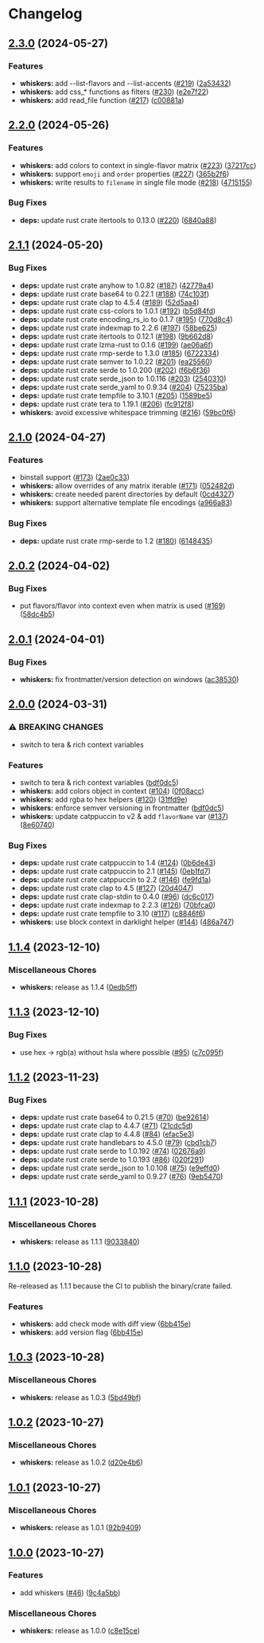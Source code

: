 # Changelog

## [2.3.0](https://github.com/catppuccin/toolbox/compare/whiskers-v2.2.0...whiskers-v2.3.0) (2024-05-27)


### Features

* **whiskers:** add --list-flavors and --list-accents ([#219](https://github.com/catppuccin/toolbox/issues/219)) ([2a53432](https://github.com/catppuccin/toolbox/commit/2a534326a8b44027628044d6f6a8e84e1824144a))
* **whiskers:** add css_* functions as filters ([#230](https://github.com/catppuccin/toolbox/issues/230)) ([e2e7f22](https://github.com/catppuccin/toolbox/commit/e2e7f22b88bafd89f2da63f869e3c895abdb5545))
* **whiskers:** add read_file function ([#217](https://github.com/catppuccin/toolbox/issues/217)) ([c00881a](https://github.com/catppuccin/toolbox/commit/c00881a0c67806b0f8572693728c1ac1bc5586c5))

## [2.2.0](https://github.com/catppuccin/toolbox/compare/whiskers-v2.1.1...whiskers-v2.2.0) (2024-05-26)


### Features

* **whiskers:** add colors to context in single-flavor matrix ([#223](https://github.com/catppuccin/toolbox/issues/223)) ([37217cc](https://github.com/catppuccin/toolbox/commit/37217cc221c9800614402ddc2c7a09b4f57f3b4b))
* **whiskers:** support `emoji` and `order` properties ([#227](https://github.com/catppuccin/toolbox/issues/227)) ([365b2f6](https://github.com/catppuccin/toolbox/commit/365b2f6f9a9e3c1ff691643ebd7b5e5cf25cbd9b))
* **whiskers:** write results to `filename` in single file mode ([#218](https://github.com/catppuccin/toolbox/issues/218)) ([4715155](https://github.com/catppuccin/toolbox/commit/47151550bdad323c8c8793601dd3f3848a2a87c6))


### Bug Fixes

* **deps:** update rust crate itertools to 0.13.0 ([#220](https://github.com/catppuccin/toolbox/issues/220)) ([6840a88](https://github.com/catppuccin/toolbox/commit/6840a887ae42b366ca2c5ec2cf7fb7194d405eae))

## [2.1.1](https://github.com/catppuccin/toolbox/compare/whiskers-v2.1.0...whiskers-v2.1.1) (2024-05-20)


### Bug Fixes

* **deps:** update rust crate anyhow to 1.0.82 ([#187](https://github.com/catppuccin/toolbox/issues/187)) ([42779a4](https://github.com/catppuccin/toolbox/commit/42779a4e78b43028b4823116f9e6812046cc1a78))
* **deps:** update rust crate base64 to 0.22.1 ([#188](https://github.com/catppuccin/toolbox/issues/188)) ([74c103f](https://github.com/catppuccin/toolbox/commit/74c103f192b3916fc3863e664de1c9f26f64e08c))
* **deps:** update rust crate clap to 4.5.4 ([#189](https://github.com/catppuccin/toolbox/issues/189)) ([52d5aa4](https://github.com/catppuccin/toolbox/commit/52d5aa42b0e9a6085b22da37580912a55c442477))
* **deps:** update rust crate css-colors to 1.0.1 ([#192](https://github.com/catppuccin/toolbox/issues/192)) ([b5d84fd](https://github.com/catppuccin/toolbox/commit/b5d84fde430563a293f864b1f10580eca6881770))
* **deps:** update rust crate encoding_rs_io to 0.1.7 ([#195](https://github.com/catppuccin/toolbox/issues/195)) ([770d8c4](https://github.com/catppuccin/toolbox/commit/770d8c4cecaf1d379010b3e3098740a5c45fc318))
* **deps:** update rust crate indexmap to 2.2.6 ([#197](https://github.com/catppuccin/toolbox/issues/197)) ([58be625](https://github.com/catppuccin/toolbox/commit/58be625815b71b43dfecd37b9b88ef50f4a62de3))
* **deps:** update rust crate itertools to 0.12.1 ([#198](https://github.com/catppuccin/toolbox/issues/198)) ([9b662d8](https://github.com/catppuccin/toolbox/commit/9b662d866263364033e55c3f4e9ddaa5d4a12bb4))
* **deps:** update rust crate lzma-rust to 0.1.6 ([#199](https://github.com/catppuccin/toolbox/issues/199)) ([ae06a6f](https://github.com/catppuccin/toolbox/commit/ae06a6fc5dbcb280362dbec62ff3c7924618c639))
* **deps:** update rust crate rmp-serde to 1.3.0 ([#185](https://github.com/catppuccin/toolbox/issues/185)) ([6722334](https://github.com/catppuccin/toolbox/commit/6722334591411c6af3cfcba42fc159309798a110))
* **deps:** update rust crate semver to 1.0.22 ([#201](https://github.com/catppuccin/toolbox/issues/201)) ([ea25560](https://github.com/catppuccin/toolbox/commit/ea255603d532bd2dcd725541f61277672bd5c08a))
* **deps:** update rust crate serde to 1.0.200 ([#202](https://github.com/catppuccin/toolbox/issues/202)) ([f6b6f36](https://github.com/catppuccin/toolbox/commit/f6b6f361b92c5ba42a7285a75563aceb50990cee))
* **deps:** update rust crate serde_json to 1.0.116 ([#203](https://github.com/catppuccin/toolbox/issues/203)) ([2540310](https://github.com/catppuccin/toolbox/commit/2540310ad00e0c2d78c3402e9e5f0e38336292d2))
* **deps:** update rust crate serde_yaml to 0.9.34 ([#204](https://github.com/catppuccin/toolbox/issues/204)) ([75235ba](https://github.com/catppuccin/toolbox/commit/75235ba5053792ffaa492c62f0c1ff108e09a02e))
* **deps:** update rust crate tempfile to 3.10.1 ([#205](https://github.com/catppuccin/toolbox/issues/205)) ([1589be5](https://github.com/catppuccin/toolbox/commit/1589be5969f8d4b456d8ee6a329938885dc6c6af))
* **deps:** update rust crate tera to 1.19.1 ([#206](https://github.com/catppuccin/toolbox/issues/206)) ([fc912f8](https://github.com/catppuccin/toolbox/commit/fc912f827db0729a64cc33c3dc769423479ab916))
* **whiskers:** avoid excessive whitespace trimming ([#216](https://github.com/catppuccin/toolbox/issues/216)) ([59bc0f6](https://github.com/catppuccin/toolbox/commit/59bc0f6db2c1399ad9c0d893f47253d95243901c))

## [2.1.0](https://github.com/catppuccin/toolbox/compare/whiskers-v2.0.2...whiskers-v2.1.0) (2024-04-27)


### Features

* binstall support ([#173](https://github.com/catppuccin/toolbox/issues/173)) ([2ae0c33](https://github.com/catppuccin/toolbox/commit/2ae0c33b9b6c577cacbeed02e6a68873194597ab))
* **whiskers:** allow overrides of any matrix iterable ([#171](https://github.com/catppuccin/toolbox/issues/171)) ([052482d](https://github.com/catppuccin/toolbox/commit/052482d8c702b4747ef97a507ca8d749e4a75b76))
* **whiskers:** create needed parent directories by default ([0cd4327](https://github.com/catppuccin/toolbox/commit/0cd432754dfc112dababd2db9b2061175cc0b123))
* **whiskers:** support alternative template file encodings ([a966a83](https://github.com/catppuccin/toolbox/commit/a966a83fa00464d01e8ede3e9760abb5712817d7))


### Bug Fixes

* **deps:** update rust crate rmp-serde to 1.2 ([#180](https://github.com/catppuccin/toolbox/issues/180)) ([6148435](https://github.com/catppuccin/toolbox/commit/6148435e940b82f3edfa65c02cb9e20a48cb7de5))

## [2.0.2](https://github.com/catppuccin/toolbox/compare/whiskers-v2.0.1...whiskers-v2.0.2) (2024-04-02)


### Bug Fixes

* put flavors/flavor into context even when matrix is used ([#169](https://github.com/catppuccin/toolbox/issues/169)) ([58dc4b5](https://github.com/catppuccin/toolbox/commit/58dc4b5663b4a37abaa29f0b43995d6c4de201ee))

## [2.0.1](https://github.com/catppuccin/toolbox/compare/whiskers-v2.0.0...whiskers-v2.0.1) (2024-04-01)


### Bug Fixes

* **whiskers:** fix frontmatter/version detection on windows ([ac38530](https://github.com/catppuccin/toolbox/commit/ac38530909bf6421f87002423f968e04420f9a0e))

## [2.0.0](https://github.com/catppuccin/toolbox/compare/whiskers-v1.1.4...whiskers-v2.0.0) (2024-03-31)


### ⚠ BREAKING CHANGES

* switch to tera & rich context variables

### Features

* switch to tera & rich context variables ([bdf0dc5](https://github.com/catppuccin/toolbox/commit/bdf0dc54b0271c26ea5522e105a562ef946e46bd))
* **whiskers:** add colors object in context ([#104](https://github.com/catppuccin/toolbox/issues/104)) ([0f08acc](https://github.com/catppuccin/toolbox/commit/0f08acc98b77fb8ef2c62cf6d1e842afcc0265bf))
* **whiskers:** add rgba to hex helpers ([#120](https://github.com/catppuccin/toolbox/issues/120)) ([31ffd9e](https://github.com/catppuccin/toolbox/commit/31ffd9e2bc806fcbd9f0c14653c93c17a91ba6c7))
* **whiskers:** enforce semver versioning in frontmatter ([bdf0dc5](https://github.com/catppuccin/toolbox/commit/bdf0dc54b0271c26ea5522e105a562ef946e46bd))
* **whiskers:** update catppuccin to v2 & add `flavorName` var ([#137](https://github.com/catppuccin/toolbox/issues/137)) ([8e60740](https://github.com/catppuccin/toolbox/commit/8e607401c48447f368e4beb59157b34ace1c4a85))


### Bug Fixes

* **deps:** update rust crate catppuccin to 1.4 ([#124](https://github.com/catppuccin/toolbox/issues/124)) ([0b6de43](https://github.com/catppuccin/toolbox/commit/0b6de43b4817fa4e34fcebe5fde81159d9103a8c))
* **deps:** update rust crate catppuccin to 2.1 ([#145](https://github.com/catppuccin/toolbox/issues/145)) ([0eb1fd7](https://github.com/catppuccin/toolbox/commit/0eb1fd78420f6257a1ed11ee71af7e54d02b5c2c))
* **deps:** update rust crate catppuccin to 2.2 ([#146](https://github.com/catppuccin/toolbox/issues/146)) ([fe9fd1a](https://github.com/catppuccin/toolbox/commit/fe9fd1a8be8c2179b2d0c136b5ce324bae5b2c28))
* **deps:** update rust crate clap to 4.5 ([#127](https://github.com/catppuccin/toolbox/issues/127)) ([20d4047](https://github.com/catppuccin/toolbox/commit/20d40479bbf3345f2b1038c736a07ccb4c6efda9))
* **deps:** update rust crate clap-stdin to 0.4.0 ([#96](https://github.com/catppuccin/toolbox/issues/96)) ([dc6c017](https://github.com/catppuccin/toolbox/commit/dc6c0177cedbde090d63993587f6360722c0ed65))
* **deps:** update rust crate indexmap to 2.2.3 ([#126](https://github.com/catppuccin/toolbox/issues/126)) ([70bfca0](https://github.com/catppuccin/toolbox/commit/70bfca0dbc060e85be291ad230d617bc8c7f9c5e))
* **deps:** update rust crate tempfile to 3.10 ([#117](https://github.com/catppuccin/toolbox/issues/117)) ([c8846f6](https://github.com/catppuccin/toolbox/commit/c8846f6b038c69aa42a85cdaa46b1ae378f869ba))
* **whiskers:** use block context in darklight helper ([#144](https://github.com/catppuccin/toolbox/issues/144)) ([486a747](https://github.com/catppuccin/toolbox/commit/486a74772ebb159913063f668dd1f015e8418129))

## [1.1.4](https://github.com/catppuccin/toolbox/compare/whiskers-v1.1.3...whiskers-v1.1.4) (2023-12-10)


### Miscellaneous Chores

* **whiskers:** release as 1.1.4 ([0edb5ff](https://github.com/catppuccin/toolbox/commit/0edb5ff8bd2474eb6954a5a5539b27679873d2fc))

## [1.1.3](https://github.com/catppuccin/toolbox/compare/whiskers-v1.1.2...whiskers-v1.1.3) (2023-12-10)


### Bug Fixes

* use hex -&gt; rgb(a) without hsla where possible ([#95](https://github.com/catppuccin/toolbox/issues/95)) ([c7c095f](https://github.com/catppuccin/toolbox/commit/c7c095ff7d14d4b43065b4a81c45e9e5354c87c6))

## [1.1.2](https://github.com/catppuccin/toolbox/compare/whiskers-v1.1.1...whiskers-v1.1.2) (2023-11-23)


### Bug Fixes

* **deps:** update rust crate base64 to 0.21.5 ([#70](https://github.com/catppuccin/toolbox/issues/70)) ([be92614](https://github.com/catppuccin/toolbox/commit/be9261407e181a3cbf2bb88be871727ebd88dc3e))
* **deps:** update rust crate clap to 4.4.7 ([#71](https://github.com/catppuccin/toolbox/issues/71)) ([21cdc5d](https://github.com/catppuccin/toolbox/commit/21cdc5d1e51f2145758c49e8fff83a426ee72cee))
* **deps:** update rust crate clap to 4.4.8 ([#84](https://github.com/catppuccin/toolbox/issues/84)) ([efac5e3](https://github.com/catppuccin/toolbox/commit/efac5e3548521d5bdcaa83f49c8775bfab20dda2))
* **deps:** update rust crate handlebars to 4.5.0 ([#79](https://github.com/catppuccin/toolbox/issues/79)) ([cbd1cb7](https://github.com/catppuccin/toolbox/commit/cbd1cb7fdebb9e7f7deb57ed2cae9055a5623e56))
* **deps:** update rust crate serde to 1.0.192 ([#74](https://github.com/catppuccin/toolbox/issues/74)) ([02676a9](https://github.com/catppuccin/toolbox/commit/02676a91c57123b8b77b92a4f15fe9c4b2925b22))
* **deps:** update rust crate serde to 1.0.193 ([#86](https://github.com/catppuccin/toolbox/issues/86)) ([020f291](https://github.com/catppuccin/toolbox/commit/020f2910ade722dfa3d3a358f8e6baa7feacd29a))
* **deps:** update rust crate serde_json to 1.0.108 ([#75](https://github.com/catppuccin/toolbox/issues/75)) ([e9effd0](https://github.com/catppuccin/toolbox/commit/e9effd05376c041ac0605fde6bdc0e8f614de558))
* **deps:** update rust crate serde_yaml to 0.9.27 ([#76](https://github.com/catppuccin/toolbox/issues/76)) ([9eb5470](https://github.com/catppuccin/toolbox/commit/9eb54703ff49c9ee06b8be63396dddfca6a60f2c))

## [1.1.1](https://github.com/catppuccin/toolbox/compare/whiskers-v1.1.0...whiskers-v1.1.1) (2023-10-28)


### Miscellaneous Chores

* **whiskers:** release as 1.1.1 ([9033840](https://github.com/catppuccin/toolbox/commit/9033840c0b9cf591b7a35e5f595e044925f1cb2b))

## [1.1.0](https://github.com/catppuccin/toolbox/compare/whiskers-v1.0.3...whiskers-v1.1.0) (2023-10-28)

Re-released as 1.1.1 because the CI to publish the binary/crate failed.

### Features

* **whiskers:** add check mode with diff view ([6bb415e](https://github.com/catppuccin/toolbox/commit/6bb415e87921f8db1266edde15737ac7bb24bd90))
* **whiskers:** add version flag ([6bb415e](https://github.com/catppuccin/toolbox/commit/6bb415e87921f8db1266edde15737ac7bb24bd90))

## [1.0.3](https://github.com/catppuccin/toolbox/compare/whiskers-v1.0.2...whiskers-v1.0.3) (2023-10-28)


### Miscellaneous Chores

* **whiskers:** release as 1.0.3 ([5bd49bf](https://github.com/catppuccin/toolbox/commit/5bd49bfd1ef6b5b3e9618e6c7f8b4550e5b564ca))

## [1.0.2](https://github.com/catppuccin/toolbox/compare/whiskers-v1.0.1...whiskers-v1.0.2) (2023-10-27)


### Miscellaneous Chores

* **whiskers:** release as 1.0.2 ([d20e4b6](https://github.com/catppuccin/toolbox/commit/d20e4b6be08d85c26ea5896767d6b10988185e22))

## [1.0.1](https://github.com/catppuccin/toolbox/compare/whiskers-v1.0.0...whiskers-v1.0.1) (2023-10-27)


### Miscellaneous Chores

* **whiskers:** release as 1.0.1 ([92b9409](https://github.com/catppuccin/toolbox/commit/92b9409b67047d0f58a4255b8bed638a112cd54d))

## [1.0.0](https://github.com/catppuccin/toolbox/compare/whiskers-v1.0.0...whiskers-v1.0.0) (2023-10-27)


### Features

* add whiskers ([#46](https://github.com/catppuccin/toolbox/issues/46)) ([9c4a5bb](https://github.com/catppuccin/toolbox/commit/9c4a5bb84563e1af57a5ab8670f550b2fbcf21e9))


### Miscellaneous Chores

* **whiskers:** release as 1.0.0 ([c8e15ce](https://github.com/catppuccin/toolbox/commit/c8e15ce96aa04a835da970de5355b60c2b7b213d))
